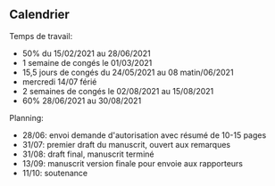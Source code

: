 Calendrier
---

Temps de travail:

* 50% du 15/02/2021 au 28/06/2021
* 1 semaine de congés le 01/03/2021
* 15,5 jours de congés du 24/05/2021 au 08 matin/06/2021
* mercredi 14/07 férié
* 2 semaines de congés le 02/08/2021 au 15/08/2021
* 60% 28/06/2021 au 30/08/2021

Planning:

* 28/06: envoi demande d'autorisation avec résumé de 10-15 pages
* 31/07: premier draft du manuscrit, ouvert aux remarques
* 31/08: draft final, manuscrit terminé
* 13/09: manuscrit version finale pour envoie aux rapporteurs
* 11/10: soutenance
